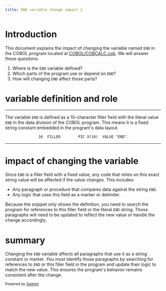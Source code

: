 ```yaml
---
title: END variable change impact 2
---
```

# Introduction

This document explains the impact of changing the variable named <SwmToken path="/COBOL/COBCALC.cob" pos="23:15:15" line-data="               10  FILLER        PIC X(10)  VALUE &quot;END&quot;.">`END`</SwmToken> in the COBOL program located at <SwmPath>[COBOL/COBCALC.cob](/COBOL/COBCALC.cob)</SwmPath>. We will answer these questions:

1. Where is the <SwmToken path="/COBOL/COBCALC.cob" pos="23:15:15" line-data="               10  FILLER        PIC X(10)  VALUE &quot;END&quot;.">`END`</SwmToken> variable defined?
2. Which parts of the program use or depend on <SwmToken path="/COBOL/COBCALC.cob" pos="23:15:15" line-data="               10  FILLER        PIC X(10)  VALUE &quot;END&quot;.">`END`</SwmToken>?
3. How will changing <SwmToken path="/COBOL/COBCALC.cob" pos="23:15:15" line-data="               10  FILLER        PIC X(10)  VALUE &quot;END&quot;.">`END`</SwmToken> affect those parts?

# variable definition and role

<SwmSnippet path="/COBOL/COBCALC.cob" line="23">

---

The variable <SwmToken path="/COBOL/COBCALC.cob" pos="23:15:15" line-data="               10  FILLER        PIC X(10)  VALUE &quot;END&quot;.">`END`</SwmToken> is defined as a 10-character filler field with the literal value <SwmToken path="/COBOL/COBCALC.cob" pos="23:15:15" line-data="               10  FILLER        PIC X(10)  VALUE &quot;END&quot;.">`END`</SwmToken> in the data division of the COBOL program. This means it is a fixed string constant embedded in the program's data layout.

```
               10  FILLER        PIC X(10)  VALUE "END".
```

---

</SwmSnippet>

# impact of changing the variable

Since <SwmToken path="/COBOL/COBCALC.cob" pos="23:15:15" line-data="               10  FILLER        PIC X(10)  VALUE &quot;END&quot;.">`END`</SwmToken> is a filler field with a fixed value, any code that relies on this exact string value will be affected if the value changes. This includes:

- Any paragraph or procedure that compares data against the string <SwmToken path="/COBOL/COBCALC.cob" pos="23:15:15" line-data="               10  FILLER        PIC X(10)  VALUE &quot;END&quot;.">`END`</SwmToken>.
- Any logic that uses this field as a marker or delimiter.

Because the snippet only shows the definition, you need to search the program for references to this filler field or the literal <SwmToken path="/COBOL/COBCALC.cob" pos="23:15:15" line-data="               10  FILLER        PIC X(10)  VALUE &quot;END&quot;.">`END`</SwmToken> string. Those paragraphs will need to be updated to reflect the new value or handle the change accordingly.

# summary

Changing the <SwmToken path="/COBOL/COBCALC.cob" pos="23:15:15" line-data="               10  FILLER        PIC X(10)  VALUE &quot;END&quot;.">`END`</SwmToken> variable affects all paragraphs that use it as a string constant or marker. You must identify those paragraphs by searching for references to <SwmToken path="/COBOL/COBCALC.cob" pos="23:15:15" line-data="               10  FILLER        PIC X(10)  VALUE &quot;END&quot;.">`END`</SwmToken> or this filler field in the program and update their logic to match the new value. This ensures the program's behavior remains consistent after the change.

<SwmMeta version="3.0.0" repo-id="Z2l0aHViJTNBJTNBbWFpbmZyYW1lLXRlc3Qtc3dpbW0lM0ElM0FTZW5uZS1IZWlyYmF1dA==" repo-name="mainframe-test-swimm"><sup>Powered by [Swimm](https://app.swimm.io/)</sup></SwmMeta>
